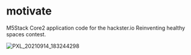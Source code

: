 # motivate

M5Stack Core2 application code for the hackster.io Reinventing healthy spaces contest.

![PXL_20210914_183244298](https://user-images.githubusercontent.com/7979279/135469562-f7a0c1ba-3325-4923-a1d3-ec55e757bf40.jpg)
